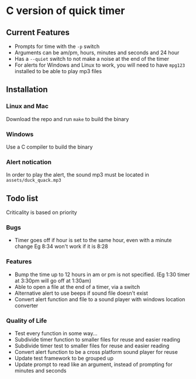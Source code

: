 # C version of quick timer

## Current Features
- Prompts for time with the `-p` switch
- Arguments can be am/pm, hours, minutes and seconds and 24 hour
- Has a `--quiet` switch to not make a noise at the end of the timer
- For alerts for Windows and Linux to work, you will need to have `mpg123`
  installed to be able to play mp3 files

## Installation
### Linux and Mac
Download the repo and run `make` to build the binary

### Windows
Use a C compiler to build the binary

### Alert notication
In order to play the alert, the sound mp3 must be located in
`assets/duck_quack.mp3`

##  Todo list
Criticality is based on priority
### Bugs
- Timer goes off if hour is set to the same hour, even with a minute change Eg
  8:34 won't work if it is 8:28

### Features
- Bump the time up to 12 hours in am or pm is not specified.
  (Eg 1:30 timer at 3:30pm will go off at 1:30am)
- Able to open a file at the end of a timer, via a switch
- Alternative alert to use beeps if sound file doesn't exist
- Convert alert function and file to a sound player with windows location
  converter

### Quality of Life
- Test every function in some way...
- Subdivide timer function to smaller files for reuse and easier reading
- Subdivide timer test to smaller files for reuse and easier reading
- Convert alert function to be a cross platform sound player for reuse
- Update test framework to be grouped up
- Update prompt to read like an argument, instead of prompting for minutes and
  seconds
